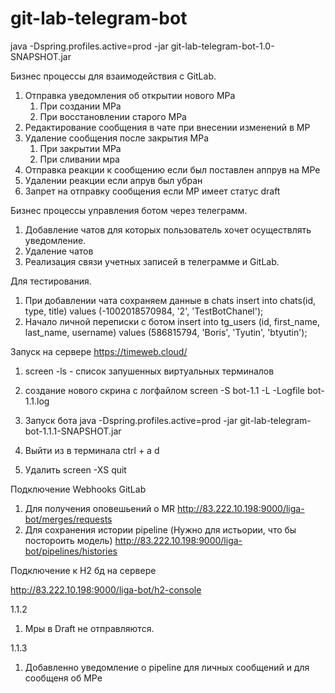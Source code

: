 # git-lab-telegram-bot

java -Dspring.profiles.active=prod -jar git-lab-telegram-bot-1.0-SNAPSHOT.jar

Бизнес процессы для взаимодействия с GitLab.

1. Отправка уведомления об открытии нового МРа
    1. При создании МРа
    2. При восстановлении старого МРа
2. Редактирование сообщения в чате при внесении изменений в МР
3. Удаление сообщения после закрытия МРа
    1. При закрытии МРа
    2. При сливании мра
4. Отправка реакции к сообщению если был поставлен аппрув на МРе
5. Удалении реакции если апрув был убран
6. Запрет на отправку сообщения если МР имеет статус draft

Бизнес процессы управления ботом через телеграмм.

1. Добавление чатов для которых пользователь хочет осуществлять уведомление.
2. Удаление чатов
3. Реализация связи учетных записей в телеграмме и GitLab.

Для тестирования.

1. При добавлении чата сохраняем данные в chats
   insert into chats(id, type, title)
   values (-1002018570984, '2', 'TestBotChanel');
2. Начало личной переписки с ботом
   insert into tg_users (id, first_name, last_name, username)
   values (586815794, 'Boris', 'Tyutin', 'btyutin');

Запуск на сервере https://timeweb.cloud/

1. screen -ls - список запушенных виртуальных терминалов
2. создание нового скрина с логфайлом
screen -S bot-1.1 -L -Logfile bot-1.1.log

3. Запуск бота
java -Dspring.profiles.active=prod -jar git-lab-telegram-bot-1.1.1-SNAPSHOT.jar

4. Выйти из в терминала ctrl + a d
5. Удалить
   screen -XS <session-id> quit

Подключение Webhooks GitLab
1. Для получения оповешьений о MR
http://83.222.10.198:9000/liga-bot/merges/requests
2. Для сохранения истории pipeline (Нужно для истьории, что бы постороить модель)
http://83.222.10.198:9000/liga-bot/pipelines/histories

Подключение к H2 бд на сервере
 
http://83.222.10.198:9000/liga-bot/h2-console



1.1.2
1. Мры в Draft не отправляются.

1.1.3
1. Добавленно уведомление о pipeline для личных сообщений и для сообщеня об МРе
